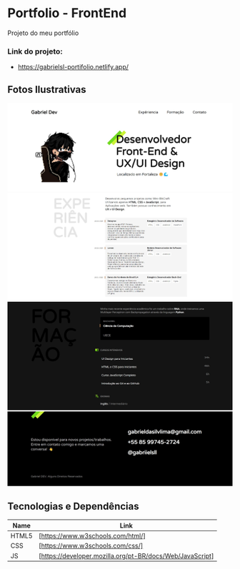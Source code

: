 # Portfolio - FrontEnd

Projeto do meu portfólio 

### Link do projeto: 

- https://gabrielsl-portifolio.netlify.app/

## Fotos Ilustrativas

<img src = "img/screenshots/foto-1.jpg">
<img src = "img/screenshots/foto-2.jpg">
<img src = "img/screenshots/foto-3.jpg">
<img src = "img/screenshots/foto-4.jpg">


## Tecnologias e Dependências

| Name | Link |
| ------ | ------ |
| HTML5 | [https://www.w3schools.com/html/] |
| CSS | [https://www.w3schools.com/css/] |
| JS | [https://developer.mozilla.org/pt-BR/docs/Web/JavaScript] |
